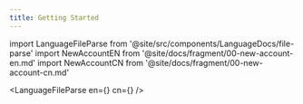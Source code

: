 ```yaml
---
title: Getting Started
---
```


import LanguageFileParse from '@site/src/components/LanguageDocs/file-parse'
import NewAccountEN from '@site/docs/fragment/00-new-account-en.md'
import NewAccountCN from '@site/docs/fragment/00-new-account-cn.md'

<LanguageFileParse
en={<NewAccountEN />}
cn={<NewAccountCN />}
/>
